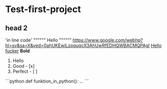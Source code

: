 # Test-first-project
## head 2
'in line code'
"""""" Hello """"""
<https://www.google.com/webhp?hl=sv&sa=X&ved=0ahUKEwiLzpquqcX3AhUwRfEDHQWBACMQPAgI> 
[Hello fucker](https://www.google.com/webhp?hl=sv&sa=X&ved=0ahUKEwiLzpquqcX3AhUwRfEDHQWBACMQPAgI)
**Bold** 
1. Hello
2. Good - [x]
3. Perfect - [ ] 


´´´python 
def funktion_in_python(): ...
´´´
